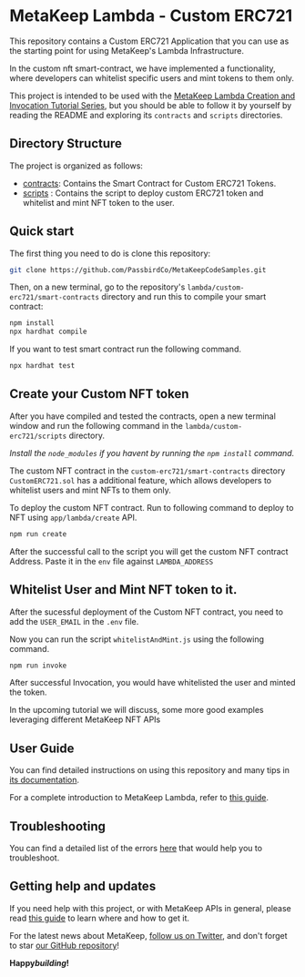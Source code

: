 # MetaKeep Lambda - Custom ERC721

This repository contains a Custom ERC721 Application that you can use as the starting point
for using MetaKeep's Lambda Infrastructure.

In the custom nft smart-contract, we have implemented a functionality, where developers can whitelist specific users and mint tokens to them only.

This project is intended to be used with the
[MetaKeep Lambda Creation and Invocation Tutorial Series](https://docs.metakeep.xyz/docs/create-your-first-lambda), but you should be
able to follow it by yourself by reading the README and exploring its
`contracts` and `scripts` directories.

## Directory Structure

The project is organized as follows:

- [contracts](./smart-contracts/contracts): Contains the Smart Contract for Custom ERC721 Tokens.
- [scripts](./scripts) : Contains the script to deploy custom ERC721 token and whitelist and mint NFT token to the user.

## Quick start

The first thing you need to do is clone this repository:

```sh
git clone https://github.com/PassbirdCo/MetaKeepCodeSamples.git
```

Then, on a new terminal, go to the repository's `lambda/custom-erc721/smart-contracts` directory and run this to
compile your smart contract:

```sh
npm install
npx hardhat compile
```

If you want to test smart contract run the following command.

```sh
npx hardhat test
```

## Create your Custom NFT token

After you have compiled and tested the contracts, open a new terminal window and run the following command in the `lambda/custom-erc721/scripts` directory.

_Install the `node_modules` if you havent by running the `npm install` command._

The custom NFT contract in the `custom-erc721/smart-contracts` directory `CustomERC721.sol` has a additional feature, which allows developers to whitelist users and mint NFTs to them only.

To deploy the custom NFT contract. Run to following command to deploy to NFT using `app/lambda/create` API.

```sh
npm run create
```

After the successful call to the script you will get the custom NFT contract Address. Paste it in the `env` file against `LAMBDA_ADDRESS`

## Whitelist User and Mint NFT token to it.

After the sucessful deployment of the Custom NFT contract, you need to add the `USER_EMAIL` in the `.env` file.

Now you can run the script `whitelistAndMint.js` using the following command.

```sh
npm run invoke
```

After successful Invocation, you would have whitelisted the user and minted the token.

In the upcoming tutorial we will discuss, some more good examples leveraging different MetaKeep NFT APIs

## User Guide

You can find detailed instructions on using this repository and many tips in [its documentation](https://docs.metakeep.xyz/reference/lambda-101).

For a complete introduction to MetaKeep Lambda, refer to [this guide](https://docs.metakeep.xyz/reference/lambda-101).

## Troubleshooting

You can find a detailed list of the errors [here](https://docs.metakeep.xyz/reference/api-error-status#v2applambdacreate) that would help you to troubleshoot.

## Getting help and updates

If you need help with this project, or with MetaKeep APIs in general, please read [this guide](https://docs.metakeep.xyz/) to learn where and how to get it.

For the latest news about MetaKeep, [follow us on Twitter](https://twitter.com/metakeep), and don't forget to star [our GitHub repository](https://github.com/PassbirdCo/MetaKeepCodeSamples.git)!

**Happy*building*!**
